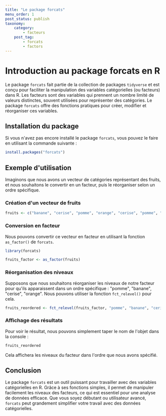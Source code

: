 ```yaml
---
title: "Le package forcats"
menu_order: 1
post_status: publish
taxonomy:
    category:
        - facteurs
    post_tag:
        - forcats
        - factors
---
```


# Introduction au package forcats en R

Le package `forcats` fait partie de la collection de packages `tidyverse` et est conçu pour faciliter la manipulation des variables catégorielles (ou facteurs) dans R. Les facteurs sont des variables qui prennent un nombre limité de valeurs distinctes, souvent utilisées pour représenter des catégories. Le package `forcats` offre des fonctions pratiques pour créer, modifier et réorganiser ces variables.

## Installation du package

Si vous n'avez pas encore installé le package `forcats`, vous pouvez le faire en utilisant la commande suivante :

```r
install.packages("forcats")
```

## Exemple d'utilisation

Imaginons que nous avons un vecteur de catégories représentant des fruits, et nous souhaitons le convertir en un facteur, puis le réorganiser selon un ordre spécifique.

### Création d'un vecteur de fruits

```r
fruits <- c("banane", "cerise", "pomme", "orange", "cerise", "pomme", "banane")
```

### Conversion en facteur

Nous pouvons convertir ce vecteur en facteur en utilisant la fonction `as_factor()` de `forcats`.

```r
library(forcats)

fruits_factor <- as_factor(fruits)
```

### Réorganisation des niveaux

Supposons que nous souhaitons réorganiser les niveaux de notre facteur pour qu'ils apparaissent dans un ordre spécifique : "pomme", "banane", "cerise", "orange". Nous pouvons utiliser la fonction `fct_relevel()` pour cela.

```r
fruits_reordered <- fct_relevel(fruits_factor, "pomme", "banane", "cerise", "orange")
```

### Affichage des résultats

Pour voir le résultat, nous pouvons simplement taper le nom de l'objet dans la console :

```r
fruits_reordered
```

Cela affichera les niveaux du facteur dans l'ordre que nous avons spécifié.

## Conclusion

Le package `forcats` est un outil puissant pour travailler avec des variables catégorielles en R. Grâce à ses fonctions simples, il permet de manipuler facilement les niveaux des facteurs, ce qui est essentiel pour une analyse de données efficace. Que vous soyez débutant ou utilisateur avancé, `forcats` peut grandement simplifier votre travail avec des données catégorielles.


